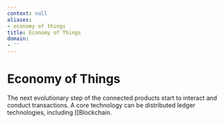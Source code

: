 ```yaml
---
context: null
aliases:
- economy of things
title: Economy of Things
domain:
- ''
---
```


# Economy of Things

The next evolutionary step of the connected products start to interact and conduct transactions. A core technology can be distributed ledger technologies, including [[Blockchain.
